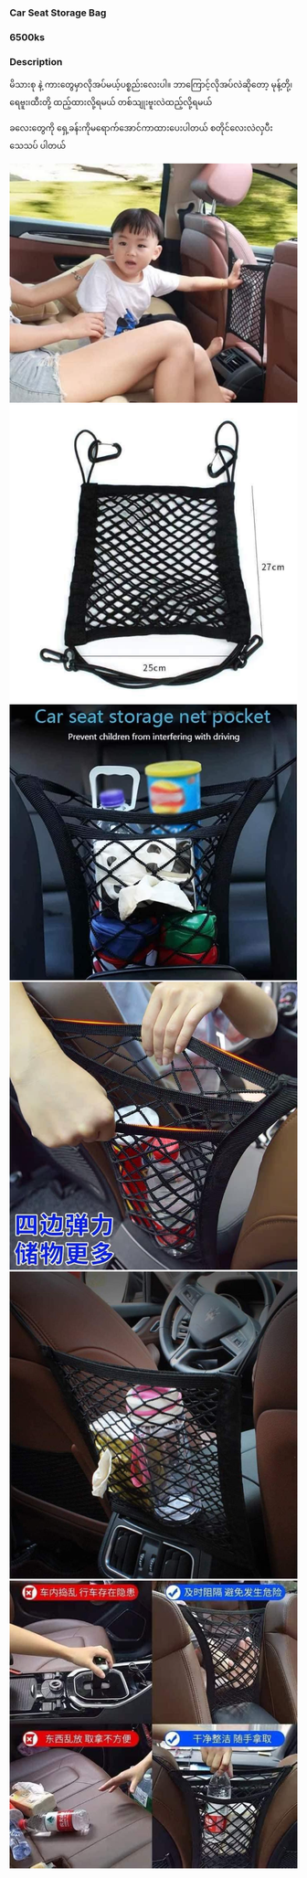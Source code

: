 ### Car Seat Storage Bag

### 6500ks

### Description

မိသားစု နဲ့ ကားတွေမှာလိုအပ်မယ့်ပစ္စည်းလေးပါ။ ဘာကြောင့်လိုအပ်လဲဆိုတော့
မုန့်တို၊့ရေဗူး၊ထီးတို့ ထည့်ထားလို့ရမယ် တစ်သျုးဗူးလဲထည့်လို့ရမယ်

ခလေးတွေကို ရှေ့ခန်းကိုမရောက်အောင်ကာထားပေးပါတယ် စတိုင်လေးလဲလှပီးသေသပ် ပါတယ်

![Car Seat Storage Bag](../images/Car-Seat-Storage-Bag-1.jpg)
![Car Seat Storage Bag](../images/Car-Seat-Storage-Bag-2.jpg)
![Car Seat Storage Bag](../images/Car-Seat-Storage-Bag-3.jpg)
![Car Seat Storage Bag](../images/Car-Seat-Storage-Bag-4.jpg)
![Car Seat Storage Bag](../images/Car-Seat-Storage-Bag-5.jpg)
![Car Seat Storage Bag](../images/Car-Seat-Storage-Bag-6.jpg)
